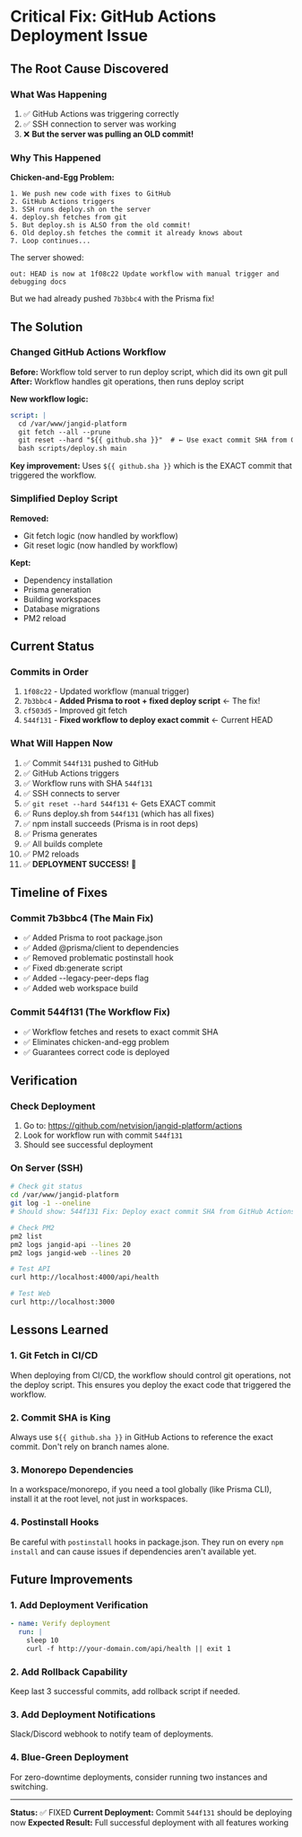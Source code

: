 # Critical Fix: GitHub Actions Deployment Issue

## The Root Cause Discovered

### What Was Happening
1. ✅ GitHub Actions was triggering correctly
2. ✅ SSH connection to server was working
3. ❌ **But the server was pulling an OLD commit!**

### Why This Happened
**Chicken-and-Egg Problem:**
```
1. We push new code with fixes to GitHub
2. GitHub Actions triggers
3. SSH runs deploy.sh on the server
4. deploy.sh fetches from git
5. But deploy.sh is ALSO from the old commit!
6. Old deploy.sh fetches the commit it already knows about
7. Loop continues...
```

The server showed:
```
out: HEAD is now at 1f08c22 Update workflow with manual trigger and debugging docs
```

But we had already pushed `7b3bbc4` with the Prisma fix!

## The Solution

### Changed GitHub Actions Workflow
**Before:** Workflow told server to run deploy script, which did its own git pull
**After:** Workflow handles git operations, then runs deploy script

**New workflow logic:**
```yaml
script: |
  cd /var/www/jangid-platform
  git fetch --all --prune
  git reset --hard "${{ github.sha }}"  # ← Use exact commit SHA from GitHub!
  bash scripts/deploy.sh main
```

**Key improvement:** Uses `${{ github.sha }}` which is the EXACT commit that triggered the workflow.

### Simplified Deploy Script
**Removed:**
- Git fetch logic (now handled by workflow)
- Git reset logic (now handled by workflow)

**Kept:**
- Dependency installation
- Prisma generation
- Building workspaces
- Database migrations
- PM2 reload

## Current Status

### Commits in Order
1. `1f08c22` - Updated workflow (manual trigger)
2. `7b3bbc4` - **Added Prisma to root + fixed deploy script** ← The fix!
3. `cf503d5` - Improved git fetch
4. `544f131` - **Fixed workflow to deploy exact commit** ← Current HEAD

### What Will Happen Now
1. ✅ Commit `544f131` pushed to GitHub
2. ✅ GitHub Actions triggers
3. ✅ Workflow runs with SHA `544f131`
4. ✅ SSH connects to server
5. ✅ `git reset --hard 544f131` ← Gets EXACT commit
6. ✅ Runs deploy.sh from `544f131` (which has all fixes)
7. ✅ npm install succeeds (Prisma is in root deps)
8. ✅ Prisma generates
9. ✅ All builds complete
10. ✅ PM2 reloads
11. ✅ **DEPLOYMENT SUCCESS!** 🎉

## Timeline of Fixes

### Commit 7b3bbc4 (The Main Fix)
- ✅ Added Prisma to root package.json
- ✅ Added @prisma/client to dependencies
- ✅ Removed problematic postinstall hook
- ✅ Fixed db:generate script
- ✅ Added --legacy-peer-deps flag
- ✅ Added web workspace build

### Commit 544f131 (The Workflow Fix)
- ✅ Workflow fetches and resets to exact commit SHA
- ✅ Eliminates chicken-and-egg problem
- ✅ Guarantees correct code is deployed

## Verification

### Check Deployment
1. Go to: https://github.com/netvision/jangid-platform/actions
2. Look for workflow run with commit `544f131`
3. Should see successful deployment

### On Server (SSH)
```bash
# Check git status
cd /var/www/jangid-platform
git log -1 --oneline
# Should show: 544f131 Fix: Deploy exact commit SHA from GitHub Actions

# Check PM2
pm2 list
pm2 logs jangid-api --lines 20
pm2 logs jangid-web --lines 20

# Test API
curl http://localhost:4000/api/health

# Test Web
curl http://localhost:3000
```

## Lessons Learned

### 1. Git Fetch in CI/CD
When deploying from CI/CD, the workflow should control git operations, not the deploy script. This ensures you deploy the exact code that triggered the workflow.

### 2. Commit SHA is King
Always use `${{ github.sha }}` in GitHub Actions to reference the exact commit. Don't rely on branch names alone.

### 3. Monorepo Dependencies
In a workspace/monorepo, if you need a tool globally (like Prisma CLI), install it at the root level, not just in workspaces.

### 4. Postinstall Hooks
Be careful with `postinstall` hooks in package.json. They run on every `npm install` and can cause issues if dependencies aren't available yet.

## Future Improvements

### 1. Add Deployment Verification
```yaml
- name: Verify deployment
  run: |
    sleep 10
    curl -f http://your-domain.com/api/health || exit 1
```

### 2. Add Rollback Capability
Keep last 3 successful commits, add rollback script if needed.

### 3. Add Deployment Notifications
Slack/Discord webhook to notify team of deployments.

### 4. Blue-Green Deployment
For zero-downtime deployments, consider running two instances and switching.

---

**Status:** ✅ FIXED
**Current Deployment:** Commit `544f131` should be deploying now
**Expected Result:** Full successful deployment with all features working
